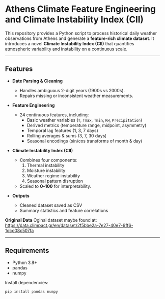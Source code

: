 # Athens Climate Feature Engineering and Climate Instability Index (CII)

This repository provides a Python script to process historical daily weather observations from Athens and generate a **feature-rich climate dataset**. It introduces a novel **Climate Instability Index (CII)** that quantifies atmospheric variability and instability on a continuous scale.

---

## Features

- **Date Parsing & Cleaning**
  - Handles ambiguous 2-digit years (1900s vs 2000s).
  - Repairs missing or inconsistent weather measurements.

- **Feature Engineering**
  - 24 continuous features, including:
    - Basic weather variables (`T`, `Tmax`, `Tmin`, `RH`, `Precipitation`)
    - Derived metrics (temperature range, midpoint, asymmetry)
    - Temporal lag features (1, 3, 7 days)
    - Rolling averages & sums (3, 7, 30 days)
    - Seasonal encodings (sin/cos transforms of month & day)

- **Climate Instability Index (CII)**
  - Combines four components:
    1. Thermal instability
    2. Moisture instability
    3. Weather regime instability
    4. Seasonal pattern disruption
  - Scaled to **0–100** for interpretability.

- **Outputs**
  - Cleaned dataset saved as CSV
  - Summary statistics and feature correlations
 
**Original Data**
Oginal dataset maybe found at: 
https://data.climpact.gr/en/dataset/2f5bbe2a-7e27-40e7-9ff6-1dcc08c507fa

---

## Requirements

- Python 3.8+
- pandas
- numpy

Install dependencies:
```bash
pip install pandas numpy
